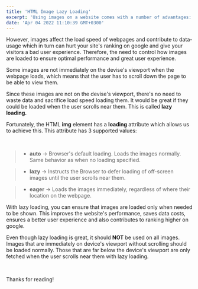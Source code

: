 ```yaml
---
title: 'HTML Image Lazy Loading'
excerpt: 'Using images on a website comes with a number of advantages: Helps capture the attention of users, increases user dwell time which is a key factor for google ranking, visually conveys message to the users (Studies show that people remember 80% what they see and only 20% what they read), e.t.c'
date: 'Apr 04 2022 11:10:39 GMT+0300'
---
```




However, images affect the load speed of webpages and contribute to data-usage which in turn can hurt your site's ranking on google and give your visitors a bad user experience. Therefore, the need to control how images are loaded to ensure optimal performance and great user experience.

Some images are not immediately on the devise's viewport when the webpage loads, which means that the user has to scroll down the page to be able to view them. 

Since these images are not on the devise's viewport, there's no need to waste data and sacrifice load speed loading them. It would be great if they could be loaded when the user scrolls near them. This is called <b>lazy loading.</b>

Fortunately, the HTML <b>img</b> element has a <b>loading</b> attribute which allows us to achieve this. This attribute has 3 supported values:

<br>

> - <b>auto</b> -> Browser's default loading. Loads the images normally. Same behavior as when no loading specified.

> - <b>lazy</b> -> Instructs the Browser to defer loading of off-screen images until the user scrolls near them.

> - <b>eager</b> -> Loads the images immediately, regardless of where their location on the webpage.

With lazy loading, you can ensure that images are loaded only when needed to be shown. This improves the website's performance, saves data costs, ensures a better user experience and also contributes to ranking higher on google.

Even though lazy loading is great, it should <b>NOT</b> be used on all images. Images that are immediately on device's viewport without scrolling should be loaded normally. Those that are far below the device's viewport are only fetched when the user scrolls near them with lazy loading.

<br>

Thanks for reading!